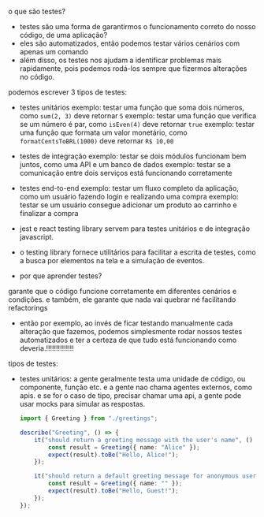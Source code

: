 o que são testes?

- testes são uma forma de garantirmos o funcionamento correto do nosso código, de uma aplicação?
 - eles são automatizados, então podemos testar vários cenários com apenas um comando
- além disso, os testes nos ajudam a identificar problemas mais rapidamente, pois podemos rodá-los sempre que fizermos alterações no código.

podemos escrever 3 tipos de testes:

- testes unitários
    exemplo: testar uma função que soma dois números, como `sum(2, 3)` deve retornar `5`
    exemplo: testar uma função que verifica se um número é par, como `isEven(4)` deve retornar `true`
    exemplo: testar uma função que formata um valor monetário, como `formatCentsToBRL(1000)` deve retornar `R$ 10,00`
- testes de integração
    exemplo: testar se dois módulos funcionam bem juntos, como uma API e um banco de dados
    exemplo: testar se a comunicação entre dois serviços está funcionando corretamente
- testes end-to-end
    exemplo: testar um fluxo completo da aplicação, como um usuário fazendo login e realizando uma compra
    exemplo: testar se um usuário consegue adicionar um produto ao carrinho e finalizar a compra


- jest e react testing library servem para testes unitários e de integração javascript.
- o testing library fornece utilitários para facilitar a escrita de testes, como a busca por elementos na tela e a simulação de eventos.


- por que aprender testes?

garante que o código funcione corretamente em diferentes cenários e condições.
e também, ele garante que nada vai quebrar né facilitando refactorings
- então por exemplo, ao invés de ficar testando manualmente cada alteração que fazemos, podemos simplesmente rodar nossos testes automatizados e ter a certeza de que tudo está funcionando como deveria.!!!!!!!!!!!!!!


tipos de testes:
- testes unitários:
    a gente geralmente testa uma unidade de código, ou componente, função etc. e a gente nao chama agentes externos, como apis. e se for o caso de tipo, precisar chamar uma api, a gente pode usar mocks para simular as respostas.

    ```ts
    import { Greeting } from "./greetings";

    describe("Greeting", () => {
        it("should return a greeting message with the user's name", () => {
            const result = Greeting({ name: "Alice" });
            expect(result).toBe("Hello, Alice!");
        });

        it("should return a default greeting message for anonymous users", () => {
            const result = Greeting({ name: "" });
            expect(result).toBe("Hello, Guest!");
        });
    });
    ```
     